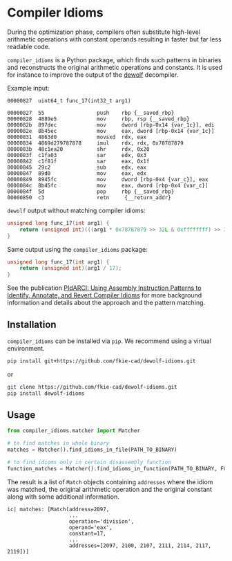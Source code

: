 # Compiler Idioms

During the optimization phase, compilers often substitute high-level arithmetic operations with constant operands
resulting in faster but far less readable code.

`compiler_idioms` is a Python package, which finds such patterns in binaries and reconstructs the original arithmetic operations 
and constants. It is used for instance to improve the output of the [dewolf](https://github.com/fkie-cad/dewolf) decompiler.

Example input:
```
00000827  uint64_t func_17(int32_t arg1)

00000827  55                 push    rbp {__saved_rbp}
00000828  4889e5             mov     rbp, rsp {__saved_rbp}
0000082b  897dec             mov     dword [rbp-0x14 {var_1c}], edi
0000082e  8b45ec             mov     eax, dword [rbp-0x14 {var_1c}]
00000831  4863d0             movsxd  rdx, eax
00000834  4869d279787878     imul    rdx, rdx, 0x78787879
0000083b  48c1ea20           shr     rdx, 0x20
0000083f  c1fa03             sar     edx, 0x3
00000842  c1f81f             sar     eax, 0x1f
00000845  29c2               sub     edx, eax
00000847  89d0               mov     eax, edx
00000849  8945fc             mov     dword [rbp-0x4 {var_c}], eax
0000084c  8b45fc             mov     eax, dword [rbp-0x4 {var_c}]
0000084f  5d                 pop     rbp {__saved_rbp}
00000850  c3                 retn     {__return_addr}

```

`dewolf` output without matching compiler idioms:
```c
unsigned long func_17(int arg1) {
    return (unsigned int)(((arg1 * 0x78787879 >> 32L & 0xffffffff) >> 3) - (arg1 >> 31));
}
```
Same output using the `compiler_idioms` package:
```c
unsigned long func_17(int arg1) {
    return (unsigned int)(arg1 / 17);
}
```

See the publication [PIdARCI: Using Assembly Instruction Patterns to Identify, Annotate, and Revert Compiler Idioms](https://ieeexplore.ieee.org/document/9647781) 
for more background information and details about the approach and the pattern matching.

## Installation

`compiler_idioms` can be installed via `pip`. We recommend using a virtual environment.

```bash
pip install git+https://github.com/fkie-cad/dewolf-idioms.git
```
or
```bash
git clone https://github.com/fkie-cad/dewolf-idioms.git
pip install dewolf-idioms
```

## Usage

```python
from compiler_idioms.matcher import Matcher

# to find matches in whole binary
matches = Matcher().find_idioms_in_file(PATH_TO_BINARY) 

# to find idioms only in certain disassembly function
function_matches = Matcher().find_idioms_in_function(PATH_TO_BINARY, FUNC_ADDRESS)
```
The result is a list of `Match` objects containing `addresses` where the idiom was matched, the original arithmetic 
operation and the original constant along with some additional information.
```
ic| matches: [Match(address=2097,
                    ...
                    operation='division',
                    operand='eax',
                    constant=17,
                    ...
                    addresses=[2097, 2100, 2107, 2111, 2114, 2117, 2119])]

```
